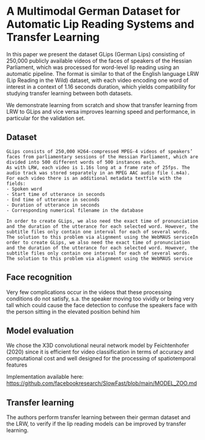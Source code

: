 # A Multimodal German Dataset for Automatic Lip Reading Systems and Transfer Learning

In this paper we present the dataset GLips (German Lips) consisting of 250,000 publicly available videos of the faces of speakers of the Hessian Parliament, which was processed for word-level lip reading using an automatic pipeline. The format is similar to that of the English language LRW (Lip Reading in the Wild) dataset, with each video encoding one word of interest in a context of 1.16 seconds duration, which yields compatibility for studying transfer learning between both datasets.

We demonstrate learning from scratch and show that transfer learning from LRW to GLips and vice versa improves learning speed and performance, in particular for the validation set.

## Dataset

    GLips consists of 250,000 H264-compressed MPEG-4 videos of speakers’ faces from parliamentary sessions of the Hessian Parliament, which are divided into 500 different words of 500 instances each.
    As with LRW, each video is 1.16s long at a frame rate of 25fps. The audio track was stored separately in an MPEG AAC audio file (.m4a). For each video there is an additional metadata textfile with the fields:
    - Spoken word 
    - Start time of utterance in seconds
    - End time of utterance in seconds
    - Duration of utterance in seconds
    - Corresponding numerical filename in the database

    In order to create GLips, we also need the exact time of pronunciation and the duration of the utterance for each selected word. However, the subtitle files only contain one interval for each of several words. The solution to this problem via alignment using the WebMAUS serviceIn order to create GLips, we also need the exact time of pronunciation and the duration of the utterance for each selected word. However, the subtitle files only contain one interval for each of several words. The solution to this problem via alignment using the WebMAUS service

## Face recognition

Very few complications occur in the videos that these processing conditions do not satisfy, s.a. the speaker moving too vividly or being very tall which could cause the face detection to confuse the speakers face with the person sitting in the elevated position behind him

## Model evaluation

We chose the X3D convolutional neural network model by Feichtenhofer (2020) since it is efficient for video classification in terms of accuracy and computational cost and well designed for the processing of spatiotemporal features

Implementation available here: https://github.com/facebookresearch/SlowFast/blob/main/MODEL_ZOO.md

## Transfer learning

The authors perform transfer learning between their german dataset and the LRW, to verify if the lip reading models can be improved by transfer learning.